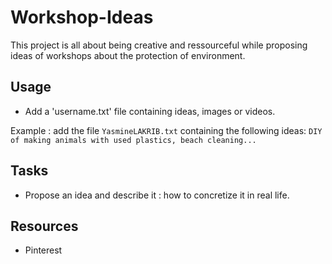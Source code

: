 # Workshop-Ideas
This project is all about being creative and ressourceful while proposing ideas of workshops about the protection of environment.

## Usage 
- Add a 'username.txt' file containing ideas, images or videos. 

Example : add the file `YasmineLAKRIB.txt` containing the following ideas: `DIY of making animals with used plastics, beach cleaning...`

## Tasks 
- Propose an idea and describe it : how to concretize it in real life.

## Resources
- Pinterest
